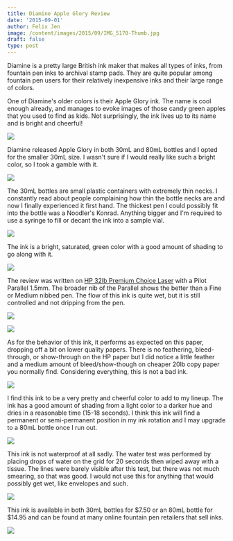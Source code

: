 ```yaml
---
title: Diamine Apple Glory Review
date: '2015-09-01'
author: Felix Jen
image: /content/images/2015/09/IMG_5170-Thumb.jpg
draft: false
type: post
---
```

Diamine is a pretty large British ink maker that makes all types of inks, from fountain pen inks to archival stamp pads. They are quite popular among fountain pen users for their relatively inexpensive inks and their large range of colors. 

One of Diamine's older colors is their Apple Glory ink. The name is cool enough already, and manages to evoke images of those candy green apples that you used to find as kids. Not surprisingly, the ink lives up to its name and is bright and cheerful!

![](/content/images/2015/08/IMG_5158.jpg)

Diamine released Apple Glory in both 30mL and 80mL bottles and I opted for the smaller 30mL size. I wasn't sure if I would really like such a bright color, so I took a gamble with it. 

![](/content/images/2015/08/IMG_5139.jpg)

The 30mL bottles are small plastic containers with extremely thin necks. I constantly read about people complaining how thin the bottle necks are and now I finally experienced it first hand. The thickest pen I could possibly fit into the bottle was a Noodler's Konrad. Anything bigger and I'm required to use a syringe to fill or decant the ink into a sample vial. 

![](/content/images/2015/08/IMG_5142.jpg)

The ink is a bright, saturated, green color with a good amount of shading to go along with it. 

![](/content/images/2015/09/IMG_5169.jpg)

The review was written on [HP 32lb Premium Choice Laser](best-papers-for-fountain-pens/#anchorhp) with a Pilot Parallel 1.5mm. The broader nib of the Parallel shows the better than a Fine or Medium nibbed pen. The flow of this ink is quite wet, but it is still controlled and not dripping from the pen. 

![](/content/images/2015/09/IMG_5164.jpg)

![](/content/images/2015/08/IMG_5163.jpg)

As for the behavior of this ink, it performs as expected on this paper, dropping off a bit on lower quality papers. There is no feathering, bleed-through, or show-through on the HP paper but I did notice a little feather and a medium amount of bleed/show-though on cheaper 20lb copy paper you normally find. Considering everything, this is not a bad ink. 

![](/content/images/2015/09/IMG_5165.jpg)

I find this ink to be a very pretty and cheerful color to add to my lineup. The ink has a good amount of shading from a light color to a darker hue and dries in a reasonable time (15-18 seconds). I think this ink will find a permanent or semi-permanent position in my ink rotation and I may upgrade to a 80mL bottle once I run out.

![](/content/images/2015/09/IMG_5166.jpg)

This ink is not waterproof at all sadly. The water test was performed by placing drops of water on the grid for 20 seconds then wiped away with a tissue. The lines were barely visible after this test, but there was not much smearing, so that was good. I would not use this for anything that would possibly get wet, like envelopes and such. 

![](/content/images/2015/09/IMG_5167.jpg)

This ink is available in both 30mL bottles for $7.50 or an 80mL bottle for $14.95 and can be found at many online fountain pen retailers that sell inks.

![](/content/images/2015/09/IMG_5170.jpg)
